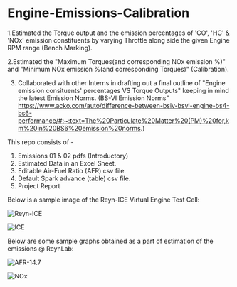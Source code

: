 # Engine-Emissions-Calibration
1.Estimated the Torque output and the emission percentages of 'CO', 'HC' & 'NOx' emission constituents by varying Throttle along side the given Engine RPM range (Bench Marking).

2.Estimated the "Maximum Torques(and corresponding NOx emission %)" and "Minimum NOx emission %(and corresponding Torques)" (Calibration).

3. Collaborated with other Interns in drafting out a final outline of "Engine emission consituents' percentages VS Torque Outputs" keeping in mind the latest Emission Norms.
  (BS-VI Emission Norms" https://www.acko.com/auto/difference-between-bsiv-bsvi-engine-bs4-bs6-performance/#:~:text=The%20Particulate%20Matter%20(PM)%20for,km%20in%20BS6%20emission%20norms.)

This repo consists of -
  1. Emissions 01 & 02 pdfs (Introductory)
  2. Estimated Data in an Excel Sheet.
  3. Editable Air-Fuel Ratio (AFR) csv file.
  4. Default Spark advance (table) csv file.
  5. Project Report


Below is a sample image of the Reyn-ICE Virtual Engine Test Cell:

![Reyn-ICE](https://user-images.githubusercontent.com/68963724/90239308-e9cead80-de44-11ea-9564-4e8c34d11eb9.png)

![ICE](https://user-images.githubusercontent.com/68963724/90239390-0ff44d80-de45-11ea-85a4-00f96887c81e.png)



Below are some sample graphs obtained as a part of estimation of the emissions @ ReynLab:

![AFR-14.7](https://user-images.githubusercontent.com/68963724/100433379-ff4ca800-30c0-11eb-87a7-273fbacbcd7d.png)

![NOx](https://user-images.githubusercontent.com/68963724/100433570-4470da00-30c1-11eb-9d75-d1f92c4fa4d5.png)
